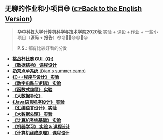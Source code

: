 ## 无聊的作业和小项目😅  **([👉Back to the English Version](./Readme.md))**
> **华中科技大学计算机科学与技术学院2020级** 实验 + 课设 + 作业 + 一些小项目（**源码 + 报告**）😳😡🤢🤮😅😓👏😀
> 
> **P.S.**: 都有比较好看的分数

+ [**挑战杯比赛 GUI（Qt)**](./focus_climer)
+ [**《数据结构》 课程设计**](./sudoku_game_2021)
+ [**奶茶点单系统** (Dian's summer camp)](./tea)
+ [**《C++程序与设计》 实验**](./cpp_lab_2021)
+ [**《数字电路与逻辑》 实验**](./digital_circuit_%26_logic_design_lab_2021)
+ [**《函数式编程》 实验**](./functional_programming_lab_2021)
+ [**《大数据导论》**](./introduction_to_big_data_2021)
+ [**《Java语言程序设计》 实验**](./java_lab_2022)
+ [**《汇编语言设计》 实验**](./assembly_language_lab_2022)
+ [**《大数据处理》 实验**](./big_data_reduce_lab_2021)
+ [**《计算机系统基础》 实验**](./csapp_lab_2022)
+ [**《机器学习》 实验 & 课程设计**](./machine_learning_lab_2022)
+ [**《计算机组成原理》 课程设计**](./computer_composition_principles_lab_2022)
